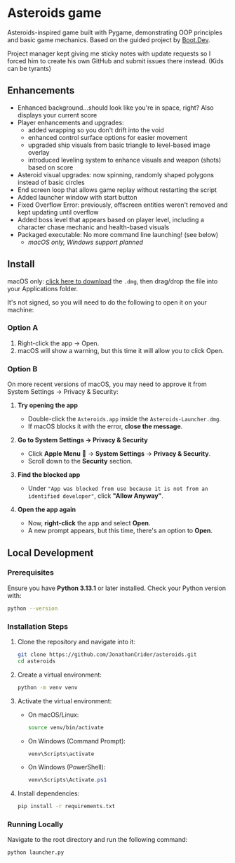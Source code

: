 # Asteroids game

Asteroids-inspired game built with Pygame, demonstrating OOP principles and basic game mechanics. Based on the guided project by [Boot.Dev](https://www.boot.dev/).

Project manager kept giving me sticky notes with update requests so I forced him to create his own GitHub and submit issues there instead. (Kids can be tyrants)

## Enhancements

- Enhanced background...should look like you're in space, right? Also displays your current score
- Player enhancements and upgrades:
  - added wrapping so you don't drift into the void
  - enhanced control surface options for easier movement
  - upgraded ship visuals from basic triangle to level-based image overlay
  - introduced leveling system to enhance visuals and weapon (shots) based on score
- Asteroid visual upgrades: now spinning, randomly shaped polygons instead of basic circles
- End screen loop that allows game replay without restarting the script
- Added launcher window with start button
- Fixed Overflow Error: previously, offscreen entities weren't removed and kept updating until overflow
- Added boss level that appears based on player level, including a character chase mechanic and health-based visuals
- Packaged executable: No more command line launching! (see below)
  - *macOS only, Windows support planned*

## Install

macOS only: [click here to download](https://drive.google.com/file/d/14ZQ4nNw7SEzKzvQYVxIkAf4-Dy6XBFOd) the `.dmg`, then drag/drop the file into your Applications folder.

It's not signed, so you will need to do the following to open it on your machine:

### Option A

1. Right-click the app → Open.
2. macOS will show a warning, but this time it will allow you to click Open.

### Option B

On more recent versions of macOS, you may need to approve it from System Settings -> Privacy & Security:

1. **Try opening the app**  
   - Double-click the `Asteroids.app` inside the `Asteroids-Launcher.dmg`.  
   - If macOS blocks it with the error, **close the message**.

2. **Go to System Settings → Privacy & Security**  
   - Click **Apple Menu**  → **System Settings** → **Privacy & Security**.  
   - Scroll down to the **Security** section.

3. **Find the blocked app**  
   - Under `"App was blocked from use because it is not from an identified developer"`, click **"Allow Anyway"**.

4. **Open the app again**  
   - Now, **right-click** the app and select **Open**.  
   - A new prompt appears, but this time, there's an option to **Open**.

## Local Development

### Prerequisites

Ensure you have **Python 3.13.1** or later installed.
Check your Python version with:

```bash
python --version
```

### Installation Steps

1. Clone the repository and navigate into it:

   ```bash
   git clone https://github.com/JonathanCrider/asteroids.git
   cd asteroids
   ```

2. Create a virtual environment:

   ```bash
   python -m venv venv
   ```

3. Activate the virtual environment:

   - On macOS/Linux:

     ```bash
     source venv/bin/activate
     ```

   - On Windows (Command Prompt):

     ```cmd
     venv\Scripts\activate
     ```

   - On Windows (PowerShell):

     ```powershell
     venv\Scripts\Activate.ps1
     ```

4. Install dependencies:

   ```bash
   pip install -r requirements.txt
   ```

### Running Locally

Navigate to the root directory and run the following command:

```bash
python launcher.py
```

